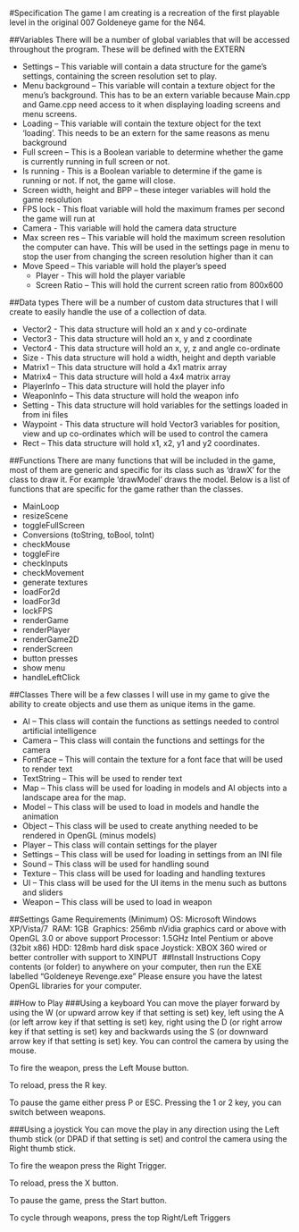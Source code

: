 #Specification
The game I am creating is a recreation of the first playable level in the original 007 Goldeneye game for the N64.

##Variables
There will be a number of global variables that will be accessed throughout the program. These will be defined with the EXTERN 

- Settings – This variable will contain a data structure for the game’s settings, containing the screen resolution set to play.
- Menu background – This variable will contain a texture object for the menu’s background. This has to be an extern variable because Main.cpp and Game.cpp need access to it when displaying loading screens and menu screens.
- Loading – This variable will contain the texture object for the text ‘loading’. This needs to be an extern for the same reasons as menu background
- Full screen – This is a Boolean variable to determine whether the game is currently running in full screen or not.
- Is running - This is a Boolean variable to determine if the game is running or not. If not, the game will close.
- Screen width, height and BPP – these integer variables will hold the game resolution
- FPS lock  - This float variable will hold the maximum frames per second the game will run at
- Camera  - This variable will hold the camera data structure
- Max screen res – This variable will hold the maximum screen resolution the computer can have. This will be used in the settings page in menu to stop the user from changing the screen resolution higher than it can
- Move Speed – This variable will hold the player’s speed
	- Player  - This will hold the player variable
	- Screen Ratio – This will hold the current screen ratio from 800x600

##Data types
There will be a number of custom data structures that I will create to easily handle the use of a collection of data.
- Vector2 - This data structure will hold an x and y co-ordinate
- Vector3 - This data structure will hold an x, y and z coordinate
- Vector4 - This data structure will hold an x, y, z and angle co-ordinate
- Size  - This data structure will hold a width, height and depth variable
- Matrix1 – This data structure will hold a 4x1 matrix array
- Matrix4 – This data structure will hold a 4x4 matrix array
- PlayerInfo – This data structure will hold the player info
- WeaponInfo – This data structure will hold the weapon info
- Setting  - This data structure will hold variables for the settings loaded in from ini files
- Waypoint  - This data structure will hold Vector3 variables for position, view and up co-ordinates which will be used to control the camera
- Rect – This data structure will hold x1, x2, y1 and y2 coordinates.

##Functions
There are many functions that will be included in the game, most of them are generic and specific for its class such as ‘drawX’ for the class to draw it. For example ‘drawModel’ draws the model.
Below is a list of functions that are specific for the game rather than the classes.
- MainLoop
- resizeScene
- toggleFullScreen
- Conversions (toString, toBool, toInt)
- checkMouse
- toggleFire
- checkInputs
- checkMovement
- generate textures
- loadFor2d
- loadFor3d
- lockFPS
- renderGame
- renderPlayer
- renderGame2D
- renderScreen
- button presses
- show menu
- handleLeftClick

##Classes
There will be a few classes I will use in my game to give the ability to create objects and use them as unique items in the game. 
- AI – This class will contain the functions as settings needed to control artificial intelligence 
- Camera – This class will contain the functions and settings for the camera
- FontFace – This will contain the texture for a font face that will be used to render text
- TextString – This will be used to render text
- Map – This class will be used for loading in models and AI objects into a landscape area for the map.
- Model – This class will be used to load in models and handle the animation
- Object – This class will be used to create anything needed to be rendered in OpenGL (minus models)
- Player – This class will contain settings for the player
- Settings – This class will be used for loading in settings from an INI file
- Sound – This class will be used for handling sound
- Texture – This class will be used for loading and handling textures
- UI – This class will be used for the UI items in the menu such as buttons and sliders
- Weapon – This class will be used to load in weapon 

##Settings 
Game Requirements (Minimum)
OS: Microsoft Windows XP/Vista/7  RAM: 1GB  Graphics: 256mb nVidia graphics card or above with OpenGL 3.0 or above support Processor: 1.5GHz Intel Pentium or above (32bit x86) HDD: 128mb hard disk space Joystick: XBOX 360 wired or better controller with support to XINPUT
 ##Install Instructions
Copy contents (or folder) to anywhere on your computer, then run the EXE labelled “Goldeneye Revenge.exe”
Please ensure you have the latest OpenGL libraries for your computer.

##How to Play
###Using a keyboard
You can move the player forward by using the W (or upward arrow key if that setting is set) key, left using the A (or left arrow key if that setting is set) key, right using the D (or right arrow key if that setting is set) key and backwards using the S (or downward arrow key if that setting is set) key. You can control the camera by using the mouse.

To fire the weapon, press the Left Mouse button.

To reload, press the R key.

To pause the game either press P or ESC.
Pressing the 1 or 2 key, you can switch between weapons.

###Using a joystick
You can move the play in any direction using the Left thumb stick (or DPAD if that setting is set) and control the camera using the Right thumb stick.

To fire the weapon press the Right Trigger.

To reload, press the X button.

To pause the game, press the Start button.

To cycle through weapons, press the top Right/Left Triggers

